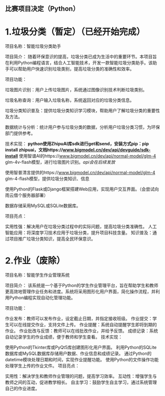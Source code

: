 ## 比赛项目决定（Python）
# 1.垃圾分类（暂定）（已经开始完成）
项目名称：智能垃圾分类助手

项目简介： 随着环保意识的提高，垃圾分类已成为生活中的重要环节。本项目旨在利用Python编程语言，结合人工智能技术，开发一款智能垃圾分类助手。该助手可以帮助用户快速识别垃圾类别，提高垃圾分类的准确性和效率。

项目功能：

垃圾图片识别：用户上传垃圾图片，系统通过图像识别技术判断垃圾类别。

垃圾名称查询：用户输入垃圾名称，系统返回对应的垃圾分类信息。

垃圾分类知识普及：提供垃圾分类知识学习模块，帮助用户了解垃圾分类的重要性及方法。

数据统计与分析：统计用户参与垃圾分类的数据，分析用户垃圾分类习惯，为环保部门提供参考。

技术实现：
**python使用ZhipuAI库sdk进行get和send，安装方式pip：pip install zhipuai，文档https://www.bigmodel.cn/dev/api/devguide/sdk-install**
使用智谱AI的https://www.bigmodel.cn/dev/api/normal-model/glm-4 glm-4v-flash模型，进行垃圾图片识别。*api会在后续发放*

使用智普清言提供的https://www.bigmodel.cn/dev/api/normal-model/glm-4 glm-4-flash模型，提供垃圾分类知识、信息

使用Python的Flask或Django框架搭建Web应用，实现用户交互界面。（会尝试向雨云借个服务器部署）

数据存储采用MySQL或SQLite数据库。

项目亮点：

实用性强：解决用户在垃圾分类过程中的实际问题，提高垃圾分类准确性。
人工智能应用：将深度学习技术应用于垃圾分类，提升项目科技含量。
知识普及：通过项目推广垃圾分类知识，提高全民环保意识。
# 2.作业（**废除**）
项目名称：智能学生作业管理系统

项目简介： 该系统是一个基于Python的学生作业管理平台，旨在帮助学生和教师更高效地管理作业任务和进度。系统将采用图形化用户界面，简化操作流程，并利用Python编程实现自动化管理功能。

项目功能：

作业发布：教师可以发布作业，设定截止日期，并指定接收班级。
作业提交：学生可以在线提交作业，支持文件上传。
作业提醒：系统自动提醒学生即将到期的作业。
作业批改与反馈：教师可以在线批改作业，并给予反馈。
成绩记录：系统自动记录学生的作业成绩，便于教师和学生查看。
技术实现：

使用Python的Tkinter库或PyQt5库创建图形化用户界面。
利用Python的SQLite数据库或MySQL数据库存储用户数据、作业信息和成绩记录。
通过Python的datetime模块处理日期和时间，实现作业提醒功能。
使用Python的文件操作功能处理学生上传的作业文件。
项目亮点：

实用性：解决学生和教师作业管理的问题，提高学习效率。
互动性：增强学生与教师之间的互动，促进教学相长。
自主学习：鼓励学生自主学习，通过系统管理自己的作业进度。
